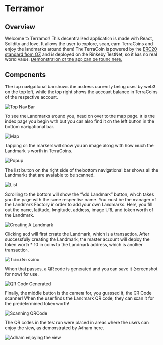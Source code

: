 # Terramor

## Overview

Welcome to Terramor! This decentralized application is made with React, Solidity and love. It allows the user to explore, scan, earn TerraCoins and enjoy the landmarks around them! The TerraCoin is powered by the [ERC20 standard from OZ](https://docs.openzeppelin.com/contracts/2.x/api/token/erc20) and is deployed on the Rinkeby TestNet, so it has no real world value. [Demonstration of the app can be found here.](https://www.youtube.com/watch?v=xBLWArsydFE)

## Components

The top navigational bar shows the address currently being used by web3 on the top left, while the top right shows the account balance in TerraCoins of the respective account.

![Top Nav Bar](./readme_resources/top_nav_bar.png)

To see the Landmarks around you, head on over to the map page. It is the index page you begin with but you can also find it on the left button in the bottom navigational bar.

![Map](./readme_resources/map.png)

Tapping on the markers will show you an image along with how much the Landmark is worth in TerraCoins.

![Popup](./readme_resources/popup.png)

The list button on the right side of the bottom navigational bar shows all the Landmarks that are available to be scanned.

![List](./readme_resources/list.png)

Scrolling to the bottom will show the “Add Landmark” button, which takes you the page with the same respective name. You must be the manager of the Landmark Factory in order to add your own Landmarks. Here, you fill out the name, latitude, longitude, address, image URL and token worth of the Landmark.

![Creating A Landmark](./readme_resources/creating_landmark.png)

Clicking add will first create the Landmark, which is a transaction. After successfully creating the Landmark, the master account will deploy the token worth \* 10 in coins to the Landmark address, which is another transaction.

![Transfer coins](./readme_resources/transferring_coins.png)

When that passes, a QR code is generated and you can save it (screenshot for now) for use.

![QR Code Generated](./readme_resources/qr.png)

Finally, the middle button is the camera for, you guessed it, the QR Code scanner!
When the user finds the Landmark QR code, they can scan it for the predetermined token worth!

![Scanning QRCode](./readme_resources/qrcodescanner.gif)

The QR codes in the test run were placed in areas where the users can enjoy the view, as demonstrated by Adham here.

![Adham enjoying the view](./readme_resources/adham.gif)
